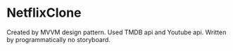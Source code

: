 # NetflixClone
Created by MVVM design pattern. Used TMDB api and Youtube api. Written by programmatically no storyboard.
